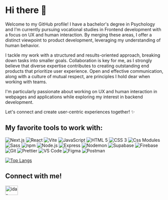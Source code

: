 # Hi there 👋

Welcome to my GitHub profile! I have a bachelor's degree in Psychology and I'm currently pursuing vocational studies in Frontend development with a focus on UX and human interaction. By merging these areas, I offer a distinct viewpoint to product development, leveraging my understanding of human behavior.

I tackle my work with a structured and results-oriented approach, breaking down tasks into smaller goals. Collaboration is key for me, as I strongly believe that diverse expertise contributes to creating outstanding end products that prioritize user experience. Open and effective communication, along with a culture of mutual respect, are principles I hold dear when working with teams.

I'm particularly passionate about working on UX and human interaction in webpages and applications while exploring my interest in backend development.

Let's connect and create user-centric experiences together! ✨

## My favorite tools to work with: 
<p>
  <img alt="Next.js" src="https://img.shields.io/badge/next.js 13-fff?style=for-the-badge&logo=nextdotjs&logoColor=000" />
  <img alt="React" src="https://img.shields.io/badge/react-fff?style=for-the-badge&logo=react" />
  <img alt="Vite" src="https://img.shields.io/badge/vite-fff?style=for-the-badge&logo=vite" />
  <img alt="JavaScript" src="https://img.shields.io/badge/javascript-fff?style=for-the-badge&logo=javascript" />
  <img alt="HTML 5" src="https://img.shields.io/badge/html5-fff?style=for-the-badge&logo=html5" />
  <img alt="CSS 3" src="https://img.shields.io/badge/css3-fff?style=for-the-badge&logo=css3&logoColor=1572B6" />
  <img alt="Css Modules" src="https://img.shields.io/badge/css modules-fff?style=for-the-badge&logo=cssmodules&logoColor=1572B6" />
  <img alt="Sass" src="https://img.shields.io/badge/sass-fff?style=for-the-badge&logo=sass" />
  <img alt="npm" src="https://img.shields.io/badge/npm-fff?style=for-the-badge&logo=npm" />
  <img alt="Node.js" src="https://img.shields.io/badge/node.js-fff?style=for-the-badge&logo=nodedotjs" />
  <img alt="Express" src="https://img.shields.io/badge/express-fff?style=for-the-badge&logo=express&logoColor=000" />
  <img alt="Nodemon" src="https://img.shields.io/badge/nodemon-fff?style=for-the-badge&logo=nodemon" />
  <img alt="Supabase" src="https://img.shields.io/badge/supabase-fff?style=for-the-badge&logo=supabase" />
  <img alt="Firebase" src="https://img.shields.io/badge/firebase-fff?style=for-the-badge&logo=firebase" />
  <img alt="Git" src="https://img.shields.io/badge/git-fff?style=for-the-badge&logo=git" />
  <img alt="Prettier" src="https://img.shields.io/badge/prettier-fff?style=for-the-badge&logo=prettier" />
  <img alt="VS Code" src="https://img.shields.io/badge/vs code-fff?style=for-the-badge&logo=visualstudiocode&logoColor=007ACC" />
  <img alt="Figma" src="https://img.shields.io/badge/figma-fff?style=for-the-badge&logo=figma" />
  <img alt="Postman" src="https://img.shields.io/badge/postman-fff?style=for-the-badge&logo=postman" />
</p>

[![Top Langs](https://github-readme-stats.vercel.app/api/top-langs/?username=idamakela&theme=dracula&layout=compact)](https://github.com/anuraghazra/github-readme-stats) 

## Connect with me! 
<p align="left">
<a href="https://www.linkedin.com/in/makelaida/" target="blank"><img align="center" src="https://raw.githubusercontent.com/rahuldkjain/github-profile-readme-generator/master/src/images/icons/Social/linked-in-alt.svg" alt="ida-linkedin" height="30" width="40" /></a>
</p>
